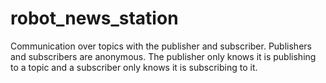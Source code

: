 # robot_news_station
Communication over topics with the publisher and subscriber. Publishers and subscribers are anonymous. The publisher only knows it is publishing to a topic and a subscriber only knows it is subscribing to it.
